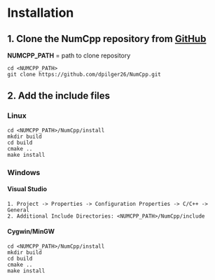 # Installation

## 1. Clone the NumCpp repository from [GitHub](https://github.com/dpilger26/NumCpp)

**NUMCPP_PATH** = path to clone repository

```console
cd <NUMCPP_PATH>  
git clone https://github.com/dpilger26/NumCpp.git
```

## 2. Add the include files

### Linux

```console
cd <NUMCPP_PATH>/NumCpp/install
mkdir build
cd build
cmake ..
make install
```

### Windows

#### Visual Studio

```
1. Project -> Properties -> Configuration Properties -> C/C++ -> General
2. Additional Include Directories: <NUMCPP_PATH>/NumCpp/include
```

#### Cygwin/MinGW

```console
cd <NUMCPP_PATH>/NumCpp/install
mkdir build
cd build
cmake ..
make install
```
